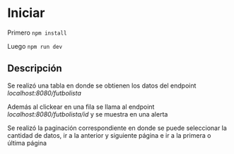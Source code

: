 
# Iniciar

Primero ``npm install``

Luego ``npm run dev``

## Descripción
Se realizó una tabla en donde se obtienen los datos del endpoint
*localhost:8080/futbolista*

Además al clickear en una fila se llama al endpoint
*localhost:8080/futbolista/id* y se muestra en una alerta

Se realizó la paginación correspondiente en donde se puede seleccionar la cantidad de datos, ir a la anterior y siguiente página e ir a la primera o última página

